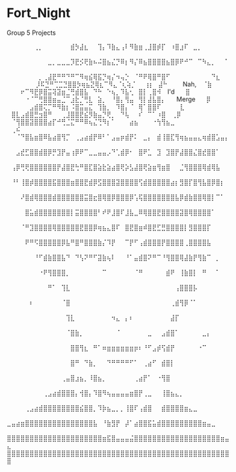 # Fort_Night
Group 5 Projects






⠀⠀⠀⠀⠀⠀⢀⡀⠀⠀⠀⠀⠀⠀⣾⡳⣼⣆⠀⠀⢹⡄⠹⣷⣄⢠⠇⠻⣷⣶⢀⣸⣿⡾⡏⠀⠰⣿⣰⠏⠀⣀⡀⠀⠀⠀⠀⠀⠀⠀
⠀⠀⠀⠀⠀⠀⠀⠀⠀⣀⡀⣀⣀⣀⡹⣟⡪⢟⣷⠦⠬⣿⣦⣌⡙⠿⡆⠻⡌⠿⣦⣿⣿⣿⣿⣦⣿⡿⠟⠚⠉⠀⠉⠳⣄⡀⠀⠀⠁⠀
⠀⠀⠀⠀⠀⠀⠀⡀⢀⣼⣟⠛⠛⠙⠛⠉⠻⢶⣮⢿⣯⡙⢶⡌⠲⢤⡑⠀⠈⠛⠟⢿⣿⠛⣿⠋⠀⠀⠀⠀⠀⠀⠀⠀⠀⠙⣆⠀⠀⠀
⠀⠀⠀⠀⠀⡸⠯⣙⠛⢉⣉⣙⣿⣿⡳⢶⣦⣝⢿⣆⠉⠻⣄⠈⢆⢵⡈⠀⠀⢰⡆⠀⣼⠓⠀⠀⠀  Nah,   ⠀⠈⣷⠀⠀
⠀⠀⠀⠖⠉⠻⣟⡿⣿⣭⢽⣽⣶⣈⢛⣾⣿⣧⠀⠙⠓⠀⠑⢦⡀⠹⣧⢂⠀⣿⡇⢀⣿⠺     ⠀I'd⠀    ⠀⣿⠀⠀
⠀⠀⠀⠀⠐⠈⠉⢛⣿⣿⣶⣤⣈⠉⣰⣗⡈⢛⣇⠀⣵⡀⠀⠘⣿⡄⢻⣤⠀⢻⡇⣼⣧⣿⡄⠀⠀  Merge⠀   ⠀⡿⠀⠀
⠀⠀⠀⠀⠀⣠⣾⣿⢍⡉⠛⠻⣷⡆⠨⣿⣭⣤⣍⠀⢹⣷⡀⠀⠹⣿⡄⠈⠀⢿⠁⣿⣿⠏           ⠀ ⠀ ⠀⣇⠀⠀
⠀⣿⣇⣠⣾⣿⣛⣲⣿⠛⠀⠀⢀⣸⣿⣿⣟⣮⡻⣷⣤⡙⢟⡀⠀⠙⢧⠀⠀⠎⠀⠉⠁⠰⣿            ⠀⢀⡿⠀⠀
⠀⠈⢻⣿⣿⣽⣿⣿⣿⣴⡏⠚⢛⣈⣍⠛⠛⠿⢦⣌⢙⠻⡆⠁⠀⠀⠀⣴⣦⠀⠀⠀⠐⢳⢻⣦⣀⠀⠀⠀⠀⠀⠀ ⠀⢀⠮⠀⠀⠀
⠀⠀⠈⠙⣿⣧⣶⣿⠿⣧⣴⣿⢻⡉⠀⢀⣠⣴⣾⡟⠿⠃⠁⣠⣤⡶⣾⡟⠅⠀⣀⡄⠀⣾⢸⣿⣏⢻⢶⣦⣤⣤⣄⢶⣾⣿⣡⣤⡄⠀
⠀⠀⣠⣞⣋⣿⣿⣾⣿⡿⡛⣹⡟⣤⢰⡿⠟⠉⣀⣀⣤⣤⡠⠙⢁⣾⡿⠂⠀⣿⠟⣁⠀⣹⠀⣹⣿⡟⣼⣿⣿⣌⣿⣞⣿⣿⠁⠀⠀⠀
⠀⢠⡿⢛⢟⣿⣿⣿⣿⣿⣿⡟⣼⣿⣟⢓⠛⣿⣏⣿⣵⣗⣵⣴⣿⢟⡵⣣⣼⣿⢟⣵⣶⢻⣶⣿⠀⠀⣈⢻⣿⣿⣿⢿⣾⢿⣧⠀⠀⠀
⠀⠘⠃⢸⣿⡾⣿⣿⣿⣿⣯⣿⣿⣿⣶⣿⣿⣟⣾⡿⣫⣿⣿⣿⣽⣿⣿⣿⣿⢫⣾⣿⣿⣿⣿⣿⣴⡆⣻⣿⡏⣿⢻⣧⣿⡿⣿⡆⠀⠀
⠀⠀⠀⠜⣿⣾⢿⣿⣿⣿⣾⣿⣿⣿⣿⣿⣿⣭⣿⣖⣿⢿⣿⡿⣿⣿⣿⡿⢡⢯⣿⣿⣿⣿⣿⣿⣿⣧⡿⣾⣷⣿⣿⢿⣿⡇⠉⠁⠀⠀
⠀⠀⠀⠀⣿⣥⣾⣿⣿⣿⣿⣿⣿⣿⡇⣭⣿⣿⣿⣿⠃⠞⠟⣸⣿⠏⣸⣧⣀⠿⢿⣿⣿⣟⣿⣿⣿⣿⣽⣿⢿⣿⣿⣿⣿⠁⠀⠀⠀⠀
⠀⠀⠀⠈⠛⣹⣿⣿⣿⣿⢿⣿⣿⣿⣿⣿⣟⣿⣿⡿⢶⣦⣄⣿⠏⠀⣿⣟⣿⣶⠾⣿⣟⣋⣛⣿⣿⣿⣿⡇⣻⣿⣿⣿⡏⠀⠀⠀⠀⠀
⠀⠀⠀⠀⠟⠛⠫⣿⣿⣿⣿⣿⡿⣧⠛⣿⠛⣿⣿⣿⣷⡌⠹⡟⠀⠀⠉⡟⠋⢠⣾⣿⣿⣿⡟⣿⣿⣿⣿⢀⣿⣿⣿⣿⣧⠀⠀⠀⠀⠀
⠀⠀⠀⠀⠀⠀⠘⠋⣾⣷⣿⣿⣧⠙⠀⠙⢣⠝⠛⠋⣽⣷⢦⠇⠀⠀⠘⠁⣤⣾⣿⠝⠛⠉⠘⢻⣿⣿⢿⣼⣷⡟⢻⣷⠉⠀⡀⠀⠀⠀
⠀⠀⠀⠀⠀⠀⠀⠐⠟⢻⣿⣿⣿⡀⠀⠀⠀⠀⠀⠀⠀⠉⠀⠀⠀⠀⠀⠀⠈⠛⠀⠀⠀⠀⠀⣾⠟⠀⢸⣷⣿⡇⠀⠛⠀⠀⠁⠀⠀⠀
⠀⠀⠀⠀⠀⠀⠀⠀⠀⠛⠁⠀⢹⣇⠀⠀⠀⠀⠀⠀⠀⠀⠀⠀⠀⠀⠀⠀⠀⠀⠀⠀⠀⠀⠀⠀⠀⢠⣿⣿⣿⡧⠀⠀⠀⠀⠀⠀⠀⠀
⠀⠀⠀⠀⠀⠆⠀⠀⠀⠀⠀⠀⠈⣿⠀⠀⠀⠀⠀⠀⠀⠀⠀⠀⠀⠀⠀⠀⠀⠀⠀⠀⠀⠀⠀⠀⢀⣾⢻⡿⠈⠁⠀⠀⠀⠀⠀⠀⠀⠀
⠀⠀⠀⠀⠀⠀⠀⠀⠀⠀⠀⠀⠀⢹⣇⠀⠀⠀⠀⠀⠀⠀⠀⠲⣄⠀⡄⠆⠀⠀⠀⠀⠀⠀⠀⠀⣼⡏⠀⠀⠀⠀⠀⠀⠀⠀⠀⠀⠀⠀
⠀⠀⠀⠀⠀⠀⠀⠀⠀⠀⠀⠀⠀⠈⣿⣷⡀⠀⠀⠀⠀⠀⠀⠀⠈⠀⠀⠀⠀⠀⠀⣀⠀⠀⣠⣾⣿⠁⠀⠀⠀⠀⠀⣀⡄⠀⠀⠀⠀⠀
⠀⠀⠀⠀⠀⠀⠀⠀⠀⠀⠀⠀⠀⠀⣿⣿⢻⣆⠀⠛⠁⠶⣶⣶⣶⣶⣶⣶⡶⠆⠘⠋⣠⡾⢫⣾⡟⠀⠀⠀⠀⠀⠐⠉⠀⠀⠀⠀⠀⠀
⠀⠀⠀⠀⠀⠀⠀⠀⠀⠀⠀⠀⠀⠀⣿⠛⠀⠙⣷⡀⠀⠀⠙⠛⠛⠛⠛⠋⠁⠀⢀⣴⠋⠀⣾⣿⡇⠀⠀⠀⠀⠀⠀⠀⠀⠀⠀⠀⠀⠀
⠀⠀⠀⠀⠀⠀⠀⠀⠀⠀⠀⠀⢀⣤⣿⣰⣦⡀⠸⣿⣦⡀⠀⠀⠀⠀⠀⠀⢀⣴⡟⠁⠀⠐⢻⣿⠀⠀⠀⠀⠀⠀⠀⠀⠀⠀⠀⠀⠀⠀
⠀⠀⠀⠀⠀⠀⠀⠀⢀⣠⣴⣾⣿⣿⣿⡄⢺⣿⡄⠹⣿⠻⢦⣤⣤⣤⣤⣶⣿⡟⢀⣀⠀⠀⢸⣿⣦⣄⡀⠀⠀⠀⠀⠀⠀⠀⠀⠀⠀⠀
⠀⠀⠀⠀⢀⣠⣴⣾⣿⣿⣿⣿⣿⣿⣿⣿⣮⣿⣿⡀⠹⡷⣦⣀⡀⡀⢸⣿⠏⢠⣾⣿⠀⠀⣾⣿⣿⣿⣿⣶⣄⣀⠀⠀⠀⠀⠀⠀⠀⠀
⣀⣤⣴⣶⣿⣿⣿⣿⣿⣿⣿⣿⣿⣿⣿⣿⣿⣿⣿⣧⠀⠘⣷⣻⡟⠀⡼⠁⣴⣿⣿⣯⣥⣾⣿⣿⣿⣿⣿⣿⣿⣿⣿⣶⣤⣀⠀⠀⠀⠀
⣿⣿⣿⣿⣿⣿⣿⣿⣿⣿⣿⣿⣿⣿⣿⣿⣿⣿⣿⣿⣿⣶⣯⣿⣤⣤⣤⣬⣿⣿⣿⣿⣿⣿⣿⣿⣿⣿⣿⣿⣿⣿⣿⣿⣿⣿⣿⣶⣤⣄
⣿⣿⣿⣿⣿⣿⣿⣿⣿⣿⣿⣿⣿⣿⣿⣿⣿⣿⣿⣿⣿⣿⣿⣿⣿⣿⣿⣿⣿⣿⣿⣿⣿⣿⣿⣿⣿⣿⣿⣿⣿⣿⣿⣿⣿⣿⣿⣿⣿⣿